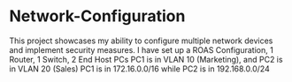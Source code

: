 # Network-Configuration
This project showcases my ability to configure multiple network devices and implement security measures.
I have set up a ROAS Configuration, 1 Router, 1 Switch, 2 End Host PCs
PC1 is in VLAN 10 (Marketing), and PC2 is in VLAN 20 (Sales)
PC1 is in 172.16.0.0/16 while PC2 is in 192.168.0.0/24
